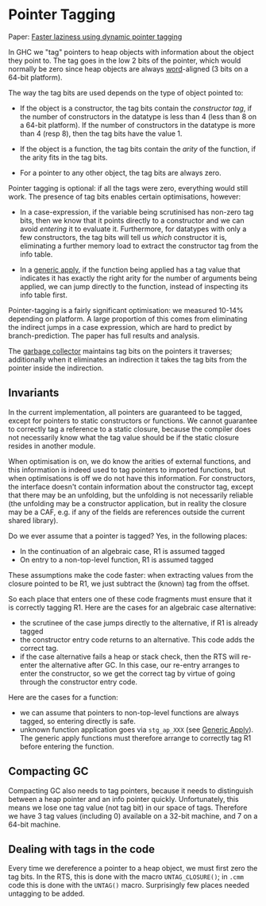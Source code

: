 # Pointer Tagging



Paper: [
Faster laziness using dynamic pointer tagging](http://www.haskell.org/~simonmar/papers/ptr-tagging.pdf)



In GHC we "tag" pointers to heap objects with information about the object they point to.  The tag goes in the low 2 bits of the pointer, which would normally be zero since heap objects are always [word](commentary/rts/word)-aligned (3 bits on a 64-bit platform).



The way the tag bits are used depends on the type of object pointed to:


- If the object is a constructor, the tag bits contain the *constructor tag*, if the number of
  constructors in the datatype is less than 4 (less than 8 on a 64-bit platform).  If the number of
  constructors in the datatype is more than 4 (resp 8), then the tag bits have the value 1.

- If the object is a function, the tag bits contain the *arity* of the function, if the arity fits
  in the tag bits.

- For a pointer to any other object, the tag bits are always zero.


Pointer tagging is optional: if all the tags were zero, everything would still work.  The presence of tag bits enables certain optimisations, however:


- In a case-expression, if the variable being scrutinised has non-zero tag bits, then we know
  that it points directly to a constructor and we can avoid *entering* it to evaluate it.
  Furthermore, for datatypes with only a few constructors, the tag bits will tell us *which*
  constructor it is, eliminating a further memory load to extract the constructor tag from the
  info table.

- In a [generic apply](commentary/rts/haskell-execution/function-calls#generic-apply), if the function being applied has a tag value that indicates it has exactly the
  right arity for the number of arguments being applied, we can jump directly to the function, instead of
  inspecting its info table first.


Pointer-tagging is a fairly significant optimisation: we measured 10-14% depending on platform.  A large proportion of this comes from eliminating the indirect jumps in a case expression, which are hard to predict by branch-prediction.  The paper has full results and analysis.



The [garbage collector](commentary/rts/storage/gc) maintains tag bits on the pointers it traverses; additionally when it eliminates an indirection it takes the tag bits from the pointer inside the indirection.


## Invariants



In the current implementation, all pointers are guaranteed to be tagged, except for pointers to static constructors or functions.  We cannot guarantee to correctly tag a reference to a static closure, because the compiler does not necessarily know what the tag value should be if the static closure resides in another module.



When optimisation is on, we do know the arities of external functions, and this information is indeed used to tag pointers to imported functions, but when optimisations is off we do not have this information.  For constructors, the interface doesn't contain information about the constructor tag, except that there may be an unfolding, but the unfolding is not necessarily reliable (the unfolding may be a constructor application, but in reality the closure may be a CAF, e.g. if any of the fields are references outside the current shared library).



Do we ever assume that a pointer is tagged?  Yes, in the following places:


- In the continuation of an algebraic case, R1 is assumed tagged
- On entry to a non-top-level function, R1 is assumed tagged


These assumptions make the code faster: when extracting values from the closure pointed to be R1, we just subtract the (known) tag from the offset.



So each place that enters one of these code fragments must ensure that it is correctly tagging R1.  Here are the cases for an algebraic case alternative:


- the scrutinee of the case jumps directly to the alternative, if R1 is already tagged
- the constructor entry code returns to an alternative.  This code adds the correct tag.
- if the case alternative fails a heap or stack check, then the RTS will re-enter the alternative after
  GC.  In this case, our re-entry arranges to enter the constructor, so we get the correct tag by
  virtue of going through the constructor entry code.


Here are the cases for a function:


- we can assume that pointers to non-top-level functions are always tagged, so entering directly
  is safe.
- unknown function application goes via `stg_ap_XXX` (see [Generic Apply](commentary/rts/haskell-execution/function-calls#)).  
  The generic apply functions must therefore arrange to correctly tag R1 before entering the function.

## Compacting GC



Compacting GC also needs to tag pointers, because it needs to distinguish between a heap pointer and an info pointer quickly.  Unfortunately, this means we lose one tag value (not tag bit) in our space of tags.  Therefore we have 3 tag values (including 0) available on a 32-bit machine, and 7 on a 64-bit machine.


## Dealing with tags in the code



Every time we dereference a pointer to a heap object, we must first zero the tag bits.  In the RTS, this is done with the macro `UNTAG_CLOSURE()`; in `.cmm` code this is done with the `UNTAG()` macro.  Surprisingly few places needed untagging to be added.


